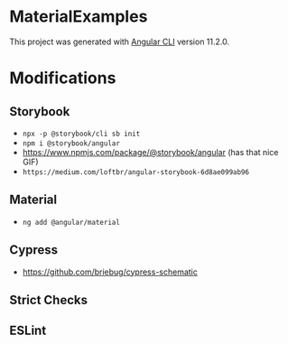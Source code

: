 # MaterialExamples

This project was generated with [Angular CLI](https://github.com/angular/angular-cli) version 11.2.0.

# Modifications

## Storybook

- `npx -p @storybook/cli sb init`
- `npm i @storybook/angular`
- https://www.npmjs.com/package/@storybook/angular (has that nice GIF)
- `https://medium.com/loftbr/angular-storybook-6d8ae099ab96`

## Material

- `ng add @angular/material`

## Cypress

- https://github.com/briebug/cypress-schematic

## Strict Checks

## ESLint

